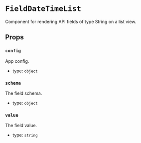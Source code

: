 `FieldDateTimeList`
===================

Component for rendering API fields of type String on a list view.

Props
-----

### `config`

App config.

- type: `object`


### `schema`

The field schema.

- type: `object`


### `value`

The field value.

- type: `string`


